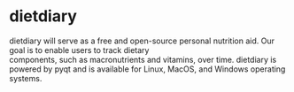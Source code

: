 # dietdiary

dietdiary will serve as a free and open-source personal nutrition aid. Our goal is to enable users to track dietary\
components, such as macronutrients and vitamins, over time. dietdiary is powered by pyqt and is available for Linux, MacOS, and Windows operating systems.
